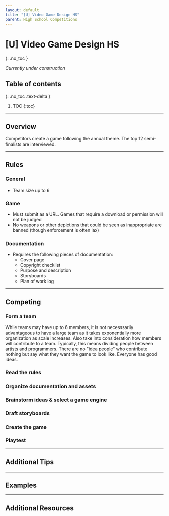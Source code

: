 ```yaml
---
layout: default
title: "[U] Video Game Design HS"
parent: High School Competitions
---
```


# [U] Video Game Design HS
{: .no_toc }

*Currently under construction*

## Table of contents
{: .no_toc .text-delta }

1. TOC
{:toc}

---

## Overview
Competitors create a game following the annual theme. The top 12 semi-finalists are interviewed.

---

## Rules

### General

- Team size up to 6

### Game

- Must submit as a URL. Games that require a download or permission will not be judged
- No weapons or other depictions that could be seen as inappropriate are banned (though enforcement is often lax)

### Documentation

- Requires the following pieces of documentation:
  - Cover page
  - Copyright checklist
  - Purpose and description
  - Storyboards
  - Plan of work log

---

## Competing

### Form a team

While teams may have up to 6 members, it is not necesssarily advantageous to have a large team as it takes exponentially more organization as scale increases. Also take into consideration how members will contribute to a team. Typically, this means dividing people between artists and programmers. There are no "idea people" who contribute nothing but say what they want the game to look like. Everyone has good ideas.

### Read the rules
### Organize documentation and assets
### Brainstorm ideas & select a game engine
### Draft storyboards
### Create the game
### Playtest

---

## Additional Tips

---

## Examples

---

## Additional Resources
